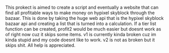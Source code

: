 This prokect is aimed to create a script and eventually a website that can find all profitable ways to make money on hypixel skyblock through the bazaar. This is done by taking the huge web api that is the hypixel skyblock bazaar api and creating a list that is turned into a calculation. If a tier list function can be created, profit2 would be much easier but doesnt work as of right now cuz it skips some items. v1 is currently kinda broken cuz im kinda stupid and my code doesnt like to work. v2 is not as broken but it skips shit. All help is appreciated.
